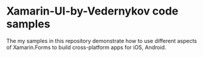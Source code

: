 # Xamarin-UI-by-Vedernykov code samples

The my samples in this repository demonstrate how to use different aspects of Xamarin.Forms to build cross-platform apps for iOS, Android.